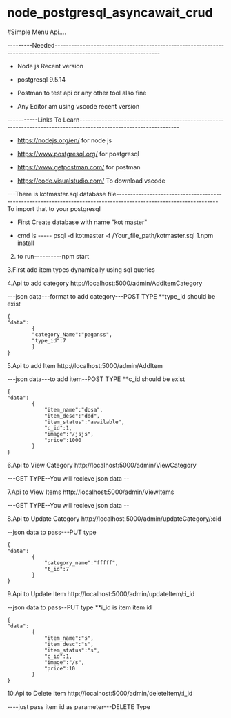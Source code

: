 # node_postgresql_asyncawait_crud

#Simple Menu Api....

---------Needed--------------------------------------------------------------------------------------------------------------------
* Node js Recent version

* postgresql 9.5.14

* Postman to test api or any other tool also fine

* Any Editor am using vscode recent version

-----------Links To Learn------------------------------------------------------------------------------------------------------------------

* https://nodejs.org/en/  for node js

* https://www.postgresql.org/  for postgresql

* https://www.getpostman.com/  for postman

* https://code.visualstudio.com/  To download vscode



---There is kotmaster.sql database file------------------------------------------------------------------------------------------------------------------
To import that to your postgresql 

* First Create database with name "kot master"

* cmd is ----- psql -d kotmaster -f /Your_file_path/kotmaster.sql
1.npm install

2. to run----------npm start

3.First add item types dynamically using sql queries



4.Api to add category http://localhost:5000/admin/AddItemCategory

---json data---format to add category---POST TYPE
**type_id should be exist

	{
	"data":
			{
			"category_Name":"paganss",
			"type_id":7
			}
	}


5.Api to add Item http://localhost:5000/admin/AddItem

---json data---to add item--POST TYPE
**c_id should be exist

	{
	"data":
			{
			    "item_name":"dosa",
			    "item_desc":"ddd",
			    "item_status":"available",
			    "c_id":1,
			    "image":"/jsjs",
			    "price":1000
			}
	}

6.Api to View Category http://localhost:5000/admin/ViewCategory

---GET TYPE--You will recieve json data --


7.Api to View Items http://localhost:5000/admin/ViewItems

---GET TYPE--You will recieve json data --


8.Api to Update Category http://localhost:5000/admin/updateCategory/:cid


--json data to pass---PUT type


	{
	"data":
			{
			    "category_name":"fffff",
			    "t_id":7
			}
	}

9.Api to Update Item http://localhost:5000/admin/updateItem/:i_id

--json data to pass--PUT type
**i_id is item item id 

	{
	"data":
			{
			    "item_name":"s",
			    "item_desc":"s",
			    "item_status":"s",
			    "c_id":1,
			    "image":"/s",
			    "price":10
			}
	}

10.Api to Delete Item http://localhost:5000/admin/deleteItem/:i_id

----just pass item id as parameter---DELETE Type




